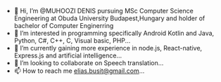 - 👋 Hi, I’m @MUHOOZI DENIS pursuing MSc Computer Science Engineering at Obuda University Budapest,Hungary and holder of bachelor of Computer Enginerring
- 👀 I’m interested in programming specifically Android Kotlin and Java, Python, C#, C++, C, Visual basic, PHP...
- 🌱 I’m currently gaining more experience in node.js, React-native, Express.js and artificial intelligence...
- 💞️ I’m looking to collaborate on Speech translation...
- 📫 How to reach me elias.busit@gmail.com...

<!---
MUHOOZId/MUHOOZId is a ✨ special ✨ repository because its `README.md` (this file) appears on your GitHub profile.
You can click the Preview link to take a look at your changes.
--->
